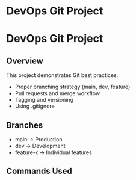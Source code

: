 # DevOps Git Project
# DevOps Git Project

## Overview
This project demonstrates Git best practices:
- Proper branching strategy (main, dev, feature)
- Pull requests and merge workflow
- Tagging and versioning
- Using .gitignore

## Branches
- main → Production
- dev → Development
- feature-x → Individual features

## Commands Used
